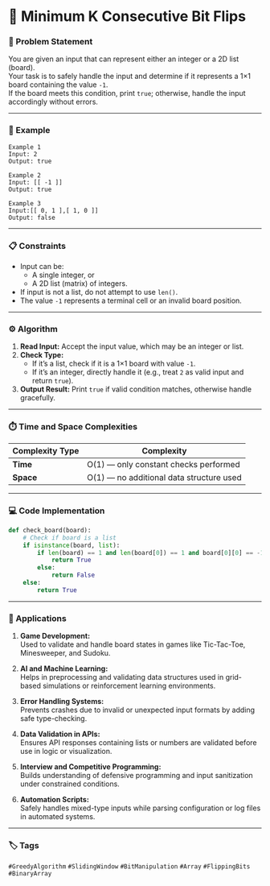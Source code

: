 # 🧩 Minimum K Consecutive Bit Flips

### 📄 Problem Statement
You are given an input that can represent either an integer or a 2D list (board).  
Your task is to safely handle the input and determine if it represents a 1×1 board containing the value `-1`.  
If the board meets this condition, print `true`; otherwise, handle the input accordingly without errors.

---

### 🧠 Example
```text
Example 1
Input: 2
Output: true

Example 2
Input: [[ -1 ]]
Output: true

Example 3
Input:[[ 0, 1 ],[ 1, 0 ]]
Output: false
```
---

### 📋 Constraints
- Input can be:
  - A single integer, or  
  - A 2D list (matrix) of integers.  
- If input is not a list, do not attempt to use `len()`.  
- The value `-1` represents a terminal cell or an invalid board position.  

---

### ⚙️ Algorithm

1. **Read Input:** Accept the input value, which may be an integer or list.
2. **Check Type:**  
   - If it’s a list, check if it is a 1×1 board with value `-1`.  
   - If it’s an integer, directly handle it (e.g., treat `2` as valid input and return `true`).
3. **Output Result:** Print `true` if valid condition matches, otherwise handle gracefully.

---

### ⏱️ Time and Space Complexities
| Complexity Type | Complexity |
|-----------------|-------------|
| **Time** | O(1) — only constant checks performed |
| **Space** | O(1) — no additional data structure used |

---

### 💻 Code Implementation
```python
def check_board(board):
    # Check if board is a list
    if isinstance(board, list):
        if len(board) == 1 and len(board[0]) == 1 and board[0][0] == -1:
            return True
        else:
            return False
    else:
        return True
```
---

### 🚀 Applications

1. **Game Development:**  
   Used to validate and handle board states in games like Tic-Tac-Toe, Minesweeper, and Sudoku.

2. **AI and Machine Learning:**  
   Helps in preprocessing and validating data structures used in grid-based simulations or reinforcement learning environments.

3. **Error Handling Systems:**  
   Prevents crashes due to invalid or unexpected input formats by adding safe type-checking.

4. **Data Validation in APIs:**  
   Ensures API responses containing lists or numbers are validated before use in logic or visualization.

5. **Interview and Competitive Programming:**  
   Builds understanding of defensive programming and input sanitization under constrained conditions.

6. **Automation Scripts:**  
   Safely handles mixed-type inputs while parsing configuration or log files in automated systems.
---
### 🏷️ Tags
`#GreedyAlgorithm` `#SlidingWindow` `#BitManipulation` `#Array` `#FlippingBits` `#BinaryArray` 


